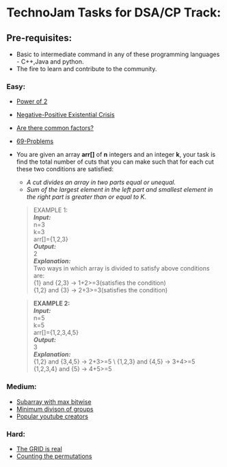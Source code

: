 # TechnoJam Tasks for DSA/CP Track:

## Pre-requisites:
* Basic to intermediate command in any of these programming languages - C++,Java and python.
* The fire to learn and contribute to the community.

### Easy:
* [Power of 2](https://leetcode.com/problems/power-of-two/)
* [Negative-Positive Existential Crisis](https://leetcode.com/problems/largest-positive-integer-that-exists-with-its-negative/)
* [Are there common factors?](https://leetcode.com/problems/number-of-common-factors/)
* [69-Problems](https://leetcode.com/problems/maximum-69-number/)
* You are given an array **arr[]** of **n** integers and an integer **k**, your task is find the total number of cuts that you can make such that for each cut these two conditions are satisfied:
    * *A cut divides an array in two parts equal or unequal.*
    * *Sum of the largest element in the left part and smallest element in the right part is greater than or equal to K.*
    > EXAMPLE 1: \
    ***Input:*** \
    n=3 \
    k=3 \
    arr[]={1,2,3} \
    ***Output:*** \
    2 \
    ***Explanation:*** \
    Two ways in which array is divided to satisfy above conditions are: \
    {1} and {2,3} -> 1+2>=3(satisfies the condition) \
    {1,2} and {3} -> 2+3>=3(satisfies the condition) 

    > **EXAMPLE 2:** \
    ***Input:*** \
    n=5 \
    k=5 \
    arr[]={1,2,3,4,5} \
    ***Output:*** \
    3 \
    ***Explanation:*** \
    {1,2} and {3,4,5} -> 2+3>=5 \ 
    {1,2,3} and {4,5} -> 3+4>=5 \
    {1,2,3,4} and {5} -> 4+5>=5

### Medium:

* [Subarray with max bitwise](https://leetcode.com/problems/longest-subarray-with-maximum-bitwise-and/)
* [Minimum divison of groups](https://leetcode.com/problems/divide-intervals-into-minimum-number-of-groups/)
* [Popular youtube creators](https://leetcode.com/problems/most-popular-video-creator/)




### Hard:

* [The GRID is real](https://www.codechef.com/problems/GREEDGRID)
* [Counting the permutations](https://www.hackerearth.com/practice/algorithms/searching/linear-search/practice-problems/algorithm/count-permutations-2-b1453c05/)
